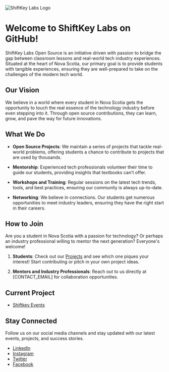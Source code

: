 ![ShiftKey Labs Logo](https://shiftkeylabs.ca/wp-content/uploads/2019/09/Shiftkey-Labs-Logo-01-e1487284025704-1200x515.png)  

# Welcome to ShiftKey Labs on GitHub! 

ShiftKey Labs Open Source is an initiative driven with passion to bridge the gap between classroom lessons and real-world tech industry experiences. Situated at the heart of Nova Scotia, our primary goal is to provide students with tangible experiences, ensuring they are well-prepared to take on the challenges of the modern tech world.

## Our Vision

We believe in a world where every student in Nova Scotia gets the opportunity to touch the real essence of the technology industry before even stepping into it. Through open source contributions, they can learn, grow, and pave the way for future innovations.

## What We Do

- **Open Source Projects**: We maintain a series of projects that tackle real-world problems, offering students a chance to contribute to projects that are used by thousands.

- **Mentorship**: Experienced tech professionals volunteer their time to guide our students, providing insights that textbooks can't offer.

- **Workshops and Training**: Regular sessions on the latest tech trends, tools, and best practices, ensuring our community is always up-to-date.

- **Networking**: We believe in connections. Our students get numerous opportunities to meet industry leaders, ensuring they have the right start in their careers.

## How to Join

Are you a student in Nova Scotia with a passion for technology? Or perhaps an industry professional willing to mentor the next generation? Everyone's welcome!

1. **Students**: Check out our [Projects](#) and see which one piques your interest! Start contributing or pitch in your own project ideas.

2. **Mentors and Industry Professionals**: Reach out to us directly at [CONTACT_EMAIL] for collaboration opportunities.

## Current Project

- [Shiftkey Events](#)


## Stay Connected

Follow us on our social media channels and stay updated with our latest events, projects, and success stories.

- [LinkedIn](https://www.linkedin.com/company/shiftkeylabs/)
- [Instagram](https://www.instagram.com/shiftkeylabs/)
- [Twitter](https://twitter.com/shiftkeylabs)
- [Facebook](https://www.facebook.com/shiftkeylabs)


